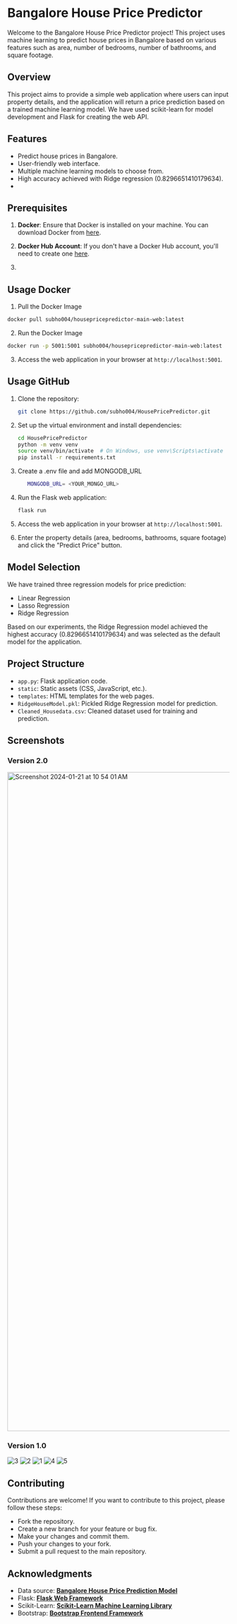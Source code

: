 # Bangalore House Price Predictor

Welcome to the Bangalore House Price Predictor project! This project uses machine learning to predict house prices in Bangalore based on various features such as area, number of bedrooms, number of bathrooms, and square footage.

## Overview

This project aims to provide a simple web application where users can input property details, and the application will return a price prediction based on a trained machine learning model. We have used scikit-learn for model development and Flask for creating the web API.

## Features

- Predict house prices in Bangalore.
- User-friendly web interface.
- Multiple machine learning models to choose from.
- High accuracy achieved with Ridge regression (0.8296651410179634).
- 
## Prerequisites

1. **Docker**: Ensure that Docker is installed on your machine. You can download Docker from [here](https://www.docker.com/get-started).

2. **Docker Hub Account**: If you don't have a Docker Hub account, you'll need to create one [here](https://hub.docker.com/).
3. 
## Usage Docker

1. Pull the Docker Image

```bash
docker pull subho004/housepricepredictor-main-web:latest
```

2. Run the Docker Image

```bash
docker run -p 5001:5001 subho004/housepricepredictor-main-web:latest
```
3. Access the web application in your browser at `http://localhost:5001`.


## Usage GitHub

1. Clone the repository:

   ```bash
   git clone https://github.com/subho004/HousePricePredictor.git
    ````

2. Set up the virtual environment and install dependencies:

    ````bash
    cd HousePricePredictor
    python -m venv venv
    source venv/bin/activate  # On Windows, use venv\Scripts\activate
    pip install -r requirements.txt
    ````

3. Create a .env file and add MONGODB_URL
   ```bash
      MONGODB_URL= <YOUR_MONGO_URL>
   ```

4. Run the Flask web application:

    ````bash
    flask run
    ````

5. Access the web application in your browser at `http://localhost:5001`.

6. Enter the property details (area, bedrooms, bathrooms, square footage) and click the "Predict Price" button.


## Model Selection
We have trained three regression models for price prediction:

- Linear Regression
- Lasso Regression
- Ridge Regression
  
Based on our experiments, the Ridge Regression model achieved the highest accuracy (0.8296651410179634) and was selected as the default model for the application.

## Project Structure
- `app.py`: Flask application code.
- `static`: Static assets (CSS, JavaScript, etc.).
- `templates`: HTML templates for the web pages.
- `RidgeHouseModel.pkl`: Pickled Ridge Regression model for prediction.
- `Cleaned_Housedata.csv`: Cleaned dataset used for training and prediction.

## Screenshots

### Version 2.0
<img width="1494" alt="Screenshot 2024-01-21 at 10 54 01 AM" src="https://github.com/subho004/HousePricePredictor-main/assets/91646273/28f5dd5f-8a78-48f5-89a6-30de0f0f11e1">

### Version 1.0
![3](https://github.com/subho004/HousePricePredictor/assets/91646273/a6b86bc0-5f88-46c2-9d60-4461880c4bc3)
![2](https://github.com/subho004/HousePricePredictor/assets/91646273/f12a78a3-b84d-4770-b4b7-ece017f2afed)
![1](https://github.com/subho004/HousePricePredictor/assets/91646273/66cbff2a-1f53-41f1-9cd9-3fb1f0331fb0)
![4](https://github.com/subho004/HousePricePredictor/assets/91646273/213ea89f-89ae-438a-8d34-235cc6362e95)
![5](https://github.com/subho004/HousePricePredictor/assets/91646273/8272f99d-8ef1-4b3c-8b4f-70087f156d95)


## Contributing
Contributions are welcome! If you want to contribute to this project, please follow these steps:

- Fork the repository.
- Create a new branch for your feature or bug fix.
- Make your changes and commit them.
- Push your changes to your fork.
- Submit a pull request to the main repository.

## Acknowledgments
- Data source: **[Bangalore House Price Prediction Model](https://www.kaggle.com/amitabhajoy/bengaluru-house-price-data)**
- Flask: **[Flask Web Framework](https://flask.palletsprojects.com/)**
- Scikit-Learn: **[Scikit-Learn Machine Learning Library](https://scikit-learn.org/stable/)**
- Bootstrap: **[Bootstrap Frontend Framework](https://getbootstrap.com/)**
